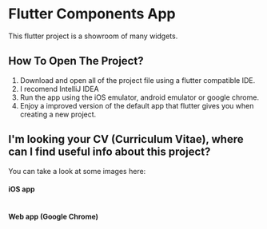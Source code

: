 # Flutter Components App

This flutter project is a showroom of many widgets.

## How To Open The Project?
1. Download and open all of the project file using a flutter compatible IDE.
2. I recomend IntelliJ IDEA
3. Run the app using the iOS emulator, android emulator or google chrome.
4. Enjoy a improved version of the default app that flutter gives you when creating a new project.

## I'm looking your CV (Curriculum Vitae), where can I find useful info about this project?
You can take a look at some images here:
#### iOS app
<img src = ''/>

#### Web app (Google Chrome)
<img src = ''/>
